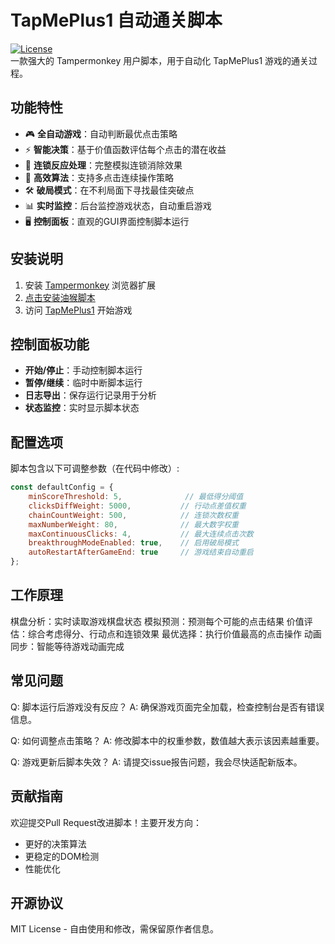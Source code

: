 # TapMePlus1 自动通关脚本

[![License](https://img.shields.io/badge/License-MIT-blue.svg)](LICENSE)  
一款强大的 Tampermonkey 用户脚本，用于自动化 TapMePlus1 游戏的通关过程。

## 功能特性

- 🎮 **全自动游戏**：自动判断最优点击策略
- ⚡ **智能决策**：基于价值函数评估每个点击的潜在收益
- 🔁 **连锁反应处理**：完整模拟连锁消除效果
- 🚀 **高效算法**：支持多点击连续操作策略
- 🛠 **破局模式**：在不利局面下寻找最佳突破点
- 📊 **实时监控**：后台监控游戏状态，自动重启游戏
- 🖥 **控制面板**：直观的GUI界面控制脚本运行

## 安装说明

1. 安装 [Tampermonkey](https://www.tampermonkey.net/) 浏览器扩展
2. [点击安装油猴脚本](https://github.com/baimengshi/TapMePlus1/raw/main/TapMePlus1.js)
3. 访问 [TapMePlus1](https://tapmeplus1.com/) 开始游戏

## 控制面板功能

- **开始/停止**：手动控制脚本运行
- **暂停/继续**：临时中断脚本运行
- **日志导出**：保存运行记录用于分析
- **状态监控**：实时显示脚本状态

## 配置选项

脚本包含以下可调整参数（在代码中修改）:

```javascript
const defaultConfig = {
    minScoreThreshold: 5,              // 最低得分阈值
    clicksDiffWeight: 5000,           // 行动点差值权重
    chainCountWeight: 500,            // 连锁次数权重
    maxNumberWeight: 80,              // 最大数字权重
    maxContinuousClicks: 4,           // 最大连续点击次数
    breakthroughModeEnabled: true,    // 启用破局模式
    autoRestartAfterGameEnd: true     // 游戏结束自动重启
};
```
## 工作原理
棋盘分析：实时读取游戏棋盘状态
模拟预测：预测每个可能的点击结果
价值评估：综合考虑得分、行动点和连锁效果
最优选择：执行价值最高的点击操作
动画同步：智能等待游戏动画完成

## 常见问题
Q: 脚本运行后游戏没有反应？
A: 确保游戏页面完全加载，检查控制台是否有错误信息。

Q: 如何调整点击策略？
A: 修改脚本中的权重参数，数值越大表示该因素越重要。

Q: 游戏更新后脚本失效？
A: 请提交issue报告问题，我会尽快适配新版本。

## 贡献指南
欢迎提交Pull Request改进脚本！主要开发方向：
- 更好的决策算法
- 更稳定的DOM检测
- 性能优化

## 开源协议
MIT License - 自由使用和修改，需保留原作者信息。
